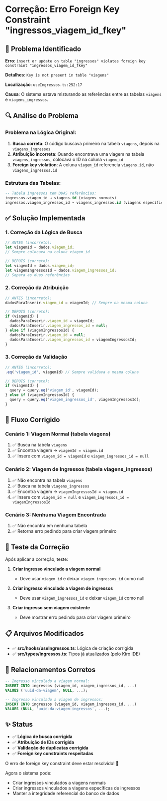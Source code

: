 # Correção: Erro Foreign Key Constraint "ingressos_viagem_id_fkey"

## 🚨 Problema Identificado

**Erro**: `insert or update on table "ingressos" violates foreign key constraint "ingressos_viagem_id_fkey"`

**Detalhes**: `Key is not present in table "viagens"`

**Localização**: `useIngressos.ts:252:17`

**Causa**: O sistema estava misturando as referências entre as tabelas `viagens` e `viagens_ingressos`.

## 🔍 Análise do Problema

### Problema na Lógica Original:
1. **Busca correta**: O código buscava primeiro na tabela `viagens`, depois na `viagens_ingressos`
2. **Atribuição incorreta**: Quando encontrava uma viagem na tabela `viagens_ingressos`, colocava o ID na coluna `viagem_id`
3. **Foreign key violation**: A coluna `viagem_id` referencia `viagens.id`, não `viagens_ingressos.id`

### Estrutura das Tabelas:
```sql
-- Tabela ingressos tem DUAS referências:
ingressos.viagem_id → viagens.id (viagens normais)
ingressos.viagem_ingressos_id → viagens_ingressos.id (viagens específicas de ingressos)
```

## ✅ Solução Implementada

### 1. Correção da Lógica de Busca
```typescript
// ANTES (incorreto):
let viagemId = dados.viagem_id;
// Sempre colocava na coluna viagem_id

// DEPOIS (correto):
let viagemId = dados.viagem_id;
let viagemIngressosId = dados.viagem_ingressos_id;
// Separa as duas referências
```

### 2. Correção da Atribuição
```typescript
// ANTES (incorreto):
dadosParaInserir.viagem_id = viagemId; // Sempre na mesma coluna

// DEPOIS (correto):
if (viagemId) {
  dadosParaInserir.viagem_id = viagemId;
  dadosParaInserir.viagem_ingressos_id = null;
} else if (viagemIngressosId) {
  dadosParaInserir.viagem_id = null;
  dadosParaInserir.viagem_ingressos_id = viagemIngressosId;
}
```

### 3. Correção da Validação
```typescript
// ANTES (incorreto):
.eq('viagem_id', viagemId) // Sempre validava a mesma coluna

// DEPOIS (correto):
if (viagemId) {
  query = query.eq('viagem_id', viagemId);
} else if (viagemIngressosId) {
  query = query.eq('viagem_ingressos_id', viagemIngressosId);
}
```

## 🎯 Fluxo Corrigido

### Cenário 1: Viagem Normal (tabela viagens)
1. ✅ Busca na tabela `viagens`
2. ✅ Encontra viagem → `viagemId = viagem.id`
3. ✅ Insere com `viagem_id = viagemId` e `viagem_ingressos_id = null`

### Cenário 2: Viagem de Ingressos (tabela viagens_ingressos)
1. ✅ Não encontra na tabela `viagens`
2. ✅ Busca na tabela `viagens_ingressos`
3. ✅ Encontra viagem → `viagemIngressosId = viagem.id`
4. ✅ Insere com `viagem_id = null` e `viagem_ingressos_id = viagemIngressosId`

### Cenário 3: Nenhuma Viagem Encontrada
1. ✅ Não encontra em nenhuma tabela
2. ✅ Retorna erro pedindo para criar viagem primeiro

## 🧪 Teste da Correção

Após aplicar a correção, teste:

1. **Criar ingresso vinculado a viagem normal**
   - Deve usar `viagem_id` e deixar `viagem_ingressos_id` como null

2. **Criar ingresso vinculado a viagem de ingressos**
   - Deve usar `viagem_ingressos_id` e deixar `viagem_id` como null

3. **Criar ingresso sem viagem existente**
   - Deve mostrar erro pedindo para criar viagem primeiro

## 📋 Arquivos Modificados

- ✅ **src/hooks/useIngressos.ts**: Lógica de criação corrigida
- ✅ **src/types/ingressos.ts**: Tipos já atualizados (pelo Kiro IDE)

## 🔗 Relacionamentos Corretos

```sql
-- Ingresso vinculado a viagem normal:
INSERT INTO ingressos (viagem_id, viagem_ingressos_id, ...) 
VALUES ('uuid-da-viagem', NULL, ...);

-- Ingresso vinculado a viagem de ingressos:
INSERT INTO ingressos (viagem_id, viagem_ingressos_id, ...) 
VALUES (NULL, 'uuid-da-viagem-ingressos', ...);
```

## ✨ Status

- ✅ **Lógica de busca corrigida**
- ✅ **Atribuição de IDs corrigida**
- ✅ **Validação de duplicatas corrigida**
- ✅ **Foreign key constraints respeitadas**

O erro de foreign key constraint deve estar resolvido! 🚀

Agora o sistema pode:
- Criar ingressos vinculados a viagens normais
- Criar ingressos vinculados a viagens específicas de ingressos
- Manter a integridade referencial do banco de dados